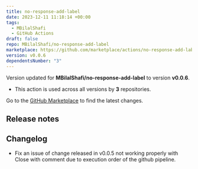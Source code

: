 ```yaml
---
title: no-response-add-label
date: 2023-12-11 11:18:14 +00:00
tags:
  - MBilalShafi
  - GitHub Actions
draft: false
repo: MBilalShafi/no-response-add-label
marketplace: https://github.com/marketplace/actions/no-response-add-label
version: v0.0.6
dependentsNumber: "3"
---
```



Version updated for **MBilalShafi/no-response-add-label** to version **v0.0.6**.
- This action is used across all versions by **3** repositories.

Go to the [GitHub Marketplace](https://github.com/marketplace/actions/no-response-add-label) to find the latest changes.

## Release notes

## Changelog

- Fix an issue of change released in v0.0.5 not working properly with Close with comment due to execution order of the github pipeline.
